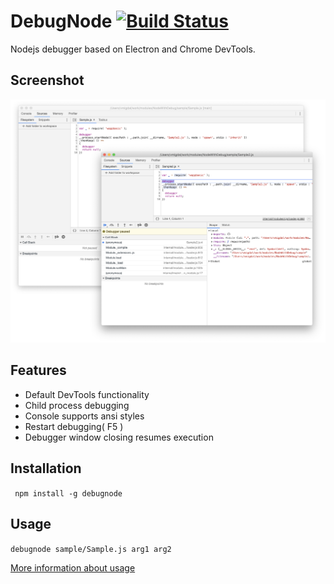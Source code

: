 # DebugNode [![Build Status](https://travis-ci.org/Wandalen/DebugNode.svg?branch=master)](https://travis-ci.org/Wandalen/DebugNode)
Nodejs debugger based on Electron and Chrome DevTools.

## Screenshot
![image](doc/img.png)

## Features
* Default DevTools functionality
* Child process debugging
* Console supports ansi styles
* Restart debugging( F5 )
* Debugger window closing resumes execution

## Installation

``` npm install -g debugnode```

## Usage

``` debugnode sample/Sample.js arg1 arg2 ```

[More information about usage](./doc/tutorial/HowToUse.md)





























































































